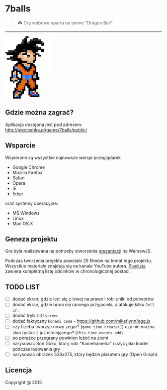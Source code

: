 # 7balls

> :video_game: Gry webowa oparta na anime "Dragon Ball"

---

![](./screenshots/son-goku-standing-150x200.png)

## Gdzie można zagrać?

Aplikacja dostępna jest pod adresem: http://piecioshka.pl/game/7balls/public/

## Wsparcie

Wspierane są wszystkie najnowsze wersje przeglądarek 

* Google Chrome
* Mozilla Firefox
* Safari
* Opera
* IE
* Edge

oraz systemy operacyjne:

* MS Windows
* Linux
* Mac OS X 

## Geneza projektu

Gra była realizowana na potrzeby stworzenia 
[prezentacji](https://www.youtube.com/watch?v=klDeljOKDjU) na WarsawJS.

Podczas tworzenia projektu powstało 25 filmów na temat tego projektu.
Wszystkie materiały znajdują się na kanale YouTube autora.
[Playlista](https://www.youtube.com/playlist?list=PLDTdlgCXlVhjAlKJ1W2Y12Xejvt4Ih02p)
zawiera kompletną listę odcinków w chronologicznej postaci.

## TODO LIST

* [ ] dodać ekran, gdzie leci się z lewej na prawo i robi uniki od potworów
* [ ] dodać ekran, gdzie broni się rannego przyjaciela, a atakuje kilku `Cell Jr.`
* [ ] dodać tryb `fullscreen`
* [ ] dodać faktyczny `konami code` - https://github.com/mikeflynn/egg.js
* [ ] czy trzeba tworzyć nowy zegar? (`game.time.create()`) czy nie można
skorzystać z już istniejącego? (`this.time.events.add`)
* [ ] po porażce przegrany powinien leżeć na ziemi
* [ ] narysować Son Goku, który robi "Kamehameha" i użyć jako loader podczas ładowania gry
* [ ] narysować obrazek 526x275, który będzie plakatem gry (Open Graph).

## Licencja

Copyright @ 2015
